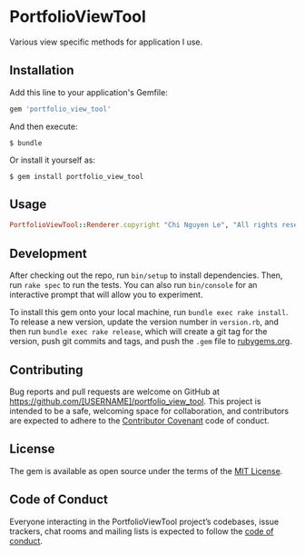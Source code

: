 # PortfolioViewTool

Various view specific methods for application I use.

## Installation

Add this line to your application's Gemfile:

```ruby
gem 'portfolio_view_tool'
```

And then execute:

    $ bundle

Or install it yourself as:

    $ gem install portfolio_view_tool

## Usage

```ruby
PortfolioViewTool::Renderer.copyright "Chi Nguyen Le", "All rights reserved."
```

## Development

After checking out the repo, run `bin/setup` to install dependencies. Then, run `rake spec` to run the tests. You can also run `bin/console` for an interactive prompt that will allow you to experiment.

To install this gem onto your local machine, run `bundle exec rake install`. To release a new version, update the version number in `version.rb`, and then run `bundle exec rake release`, which will create a git tag for the version, push git commits and tags, and push the `.gem` file to [rubygems.org](https://rubygems.org).

## Contributing

Bug reports and pull requests are welcome on GitHub at https://github.com/[USERNAME]/portfolio_view_tool. This project is intended to be a safe, welcoming space for collaboration, and contributors are expected to adhere to the [Contributor Covenant](http://contributor-covenant.org) code of conduct.

## License

The gem is available as open source under the terms of the [MIT License](https://opensource.org/licenses/MIT).

## Code of Conduct

Everyone interacting in the PortfolioViewTool project’s codebases, issue trackers, chat rooms and mailing lists is expected to follow the [code of conduct](https://github.com/[USERNAME]/portfolio_view_tool/blob/master/CODE_OF_CONDUCT.md).
